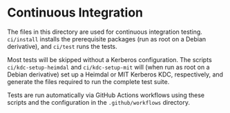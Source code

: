 # Continuous Integration

The files in this directory are used for continuous integration testing.
`ci/install` installs the prerequisite packages (run as root on a Debian
derivative), and `ci/test` runs the tests.

Most tests will be skipped without a Kerberos configuration.  The scripts
`ci/kdc-setup-heimdal` and `ci/kdc-setup-mit` will (when run as root on a
Debian derivative) set up a Heimdal or MIT Kerberos KDC, respectively, and
generate the files required to run the complete test suite.

Tests are run automatically via GitHub Actions workflows using these
scripts and the configuration in the `.github/workflows` directory.
